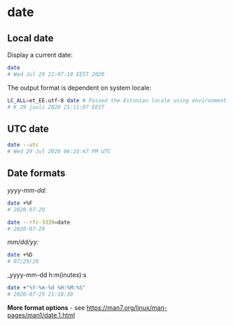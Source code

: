# date

## Local date

Display a current date:

```bash
date
# Wed Jul 29 21:07:10 EEST 2020
```

The output format is dependent on system locale:

```bash
LC_ALL=et_EE.utf-8 date # Passed the Estonian locale using environment variable
# K 29 juuli 2020 21:11:07 EEST
```

## UTC date

```bash
date --utc
# Wed 29 Jul 2020 06:23:47 PM UTC
```

## Date formats

_yyyy-mm-dd:_

```bash
date +%F
# 2020-07-29

date --rfc-3339=date
# 2020-07-29
```

_mm/dd/yy:_

```bash
date +%D
# 07/29/20
```

_yyyy-mm-dd h:m(inutes):s

```bash
date +"%Y-%m-%d %H:%M:%S"
# 2020-07-29 21:18:30
```

__More format options__ - see https://man7.org/linux/man-pages/man1/date.1.html